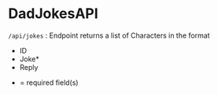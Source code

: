 # DadJokesAPI
`/api/jokes` : Endpoint returns a list of Characters in the format
- ID
- Joke*
- Reply

 * = required field(s)
